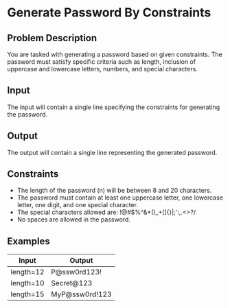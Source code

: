 # Generate Password By Constraints

## Problem Description
You are tasked with generating a password based on given constraints. The password must satisfy specific criteria such as length, inclusion of uppercase and lowercase letters, numbers, and special characters.

## Input
The input will contain a single line specifying the constraints for generating the password.

## Output
The output will contain a single line representing the generated password.

## Constraints
- The length of the password (n) will be between 8 and 20 characters.
- The password must contain at least one uppercase letter, one lowercase letter, one digit, and one special character.
- The special characters allowed are: !@#$%^&*()_+[]{}|;':,.<>?/
- No spaces are allowed in the password.

## Examples
| Input         | Output       |
|---------------|--------------|
| length=12     | P@ssw0rd123! |
| length=10     | Secret@123   |
| length=15     | MyP@ssw0rd!123 |